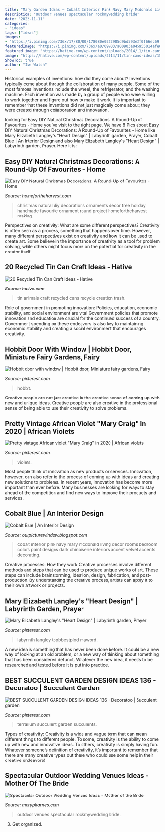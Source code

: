 ```yaml
---
title: "Mary Garden Ideas ~ Cobalt Interior Pink Navy Mary Mcdonald Living Decor Rooms Bedroom Colors Paint Designs Dark Chinoiserie Interiors Accent Velvet Accents Decorating"
description: "Outdoor venues spectacular rockmywedding bride"
date: "2022-11-11"
categories:
- "ideas"
tags: ["ideas"]
images:
- "https://i.pinimg.com/736x/17/80/80/178080e0252985d9bd593e2f0f66ec69.jpg"
featuredImage: "https://i.pinimg.com/736x/a0/09/03/a00903a045955014afe6422c57fc84a0.jpg"
featured_image: "https://hative.com/wp-content/uploads/2014/11/tin-cans-ideas/15-tin-can-animals.jpg"
image: "https://hative.com/wp-content/uploads/2014/11/tin-cans-ideas/15-tin-can-animals.jpg"
ShowToc: true
author: "Ike Walsh"
---
```



Historical examples of inventions: how did they come about?
Inventions typically come about through the collaboration of many people. Some of the most famous inventions include the wheel, the refrigerator, and the washing machine. Each invention was made by a group of people who were willing to work together and figure out how to make it work. It is important to remember that these inventions did not just magically come about; they were created through collaboration and innovation.

	

		
looking for Easy DIY Natural Christmas Decorations: A Round-Up of Favourites - Home you've visit to the right page. We have 8 Pics about Easy DIY Natural Christmas Decorations: A Round-Up of Favourites - Home like Mary Elizabeth Langley&#039;s &quot;Heart Design&quot; | Labyrinth garden, Prayer, Cobalt Blue | An Interior Design and also Mary Elizabeth Langley&#039;s &quot;Heart Design&quot; | Labyrinth garden, Prayer. Here it is:
		
    
## Easy DIY Natural Christmas Decorations: A Round-Up Of Favourites - Home

<img loading=lazy src="http://www.homefortheharvest.com/wp-content/uploads/2016/12/DIY-Natural-Christmas-Ornaments.jpg" onerror="this.onerror=null;this.src='https://tse2.mm.bing.net/th?id=OIP.fKMPxNc0rQllOkfPfabsWwHaL5&amp;pid=15.1';" alt="Easy DIY Natural Christmas Decorations: A Round-Up of Favourites - Home">

_Source: homefortheharvest.com_

>christmas natural diy decorations ornaments decor tree holiday handmade favourite ornament round project homefortheharvest making. 

	

Perspectives on creativity: What are some different perspectives?
Creativity is often seen as a process, something that happens over time. However, many different perspectives exist on creativity and how it can be used to create art. Some believe in the importance of creativity as a tool for problem solving, while others might focus more on the potential for creativity in the creator itself.

    
## 20 Recycled Tin Can Craft Ideas - Hative

<img loading=lazy src="https://hative.com/wp-content/uploads/2014/11/tin-cans-ideas/15-tin-can-animals.jpg" onerror="this.onerror=null;this.src='https://tse3.mm.bing.net/th?id=OIP.ku9xhGUDEo-7_So8XT2wxgHaEW&amp;pid=15.1';" alt="20 Recycled Tin Can Craft Ideas - Hative">

_Source: hative.com_

>tin animals craft recycled cans recycle creation trash. 

	

Role of government in promoting innovation: Policies, education, economic stability, and social environment are vital
Government policies that promote innovation and education are crucial for the continued success of a country. Government spending on these endeavors is also key to maintaining economic stability and creating a social environment that encourages creativity.

    
## Hobbit Door With Window | Hobbit Door, Miniature Fairy Gardens, Fairy

<img loading=lazy src="https://i.pinimg.com/736x/17/80/80/178080e0252985d9bd593e2f0f66ec69.jpg" onerror="this.onerror=null;this.src='https://tse2.mm.bing.net/th?id=OIP.ooPPI_7RtzE821ggxLPjowHaNK&amp;pid=15.1';" alt="Hobbit door with window | Hobbit door, Miniature fairy gardens, Fairy">

_Source: pinterest.com_

>hobbit. 

	

Creative people are not just creative in the creative sense of coming up with new and unique ideas. Creative people are also creative in the professional sense of being able to use their creativity to solve problems.

    
## Pretty Vintage African Violet &quot;Mary Craig&quot; In 2020 | African Violets

<img loading=lazy src="https://i.pinimg.com/736x/a0/09/03/a00903a045955014afe6422c57fc84a0.jpg" onerror="this.onerror=null;this.src='https://tse3.mm.bing.net/th?id=OIP.NyzjD7ndTmJqt1jje3m_kgHaJ4&amp;pid=15.1';" alt="Pretty vintage African violet &quot;Mary Craig&quot; in 2020 | African violets">

_Source: pinterest.com_

>violets. 

	

Most people think of innovation as new products or services. Innovation, however, can also refer to the process of coming up with ideas and creating new solutions to problems. In recent years, innovation has become more important than ever before. Many businesses are looking for ways to stay ahead of the competition and find new ways to improve their products and services.

    
## Cobalt Blue | An Interior Design

<img loading=lazy src="http://4.bp.blogspot.com/-YAMOWlgsotQ/TwEOufwqUfI/AAAAAAAAN-A/AGOb4Y2wQzE/s1600/blue-room-design-ideas-7-500x423.jpg" onerror="this.onerror=null;this.src='https://tse3.mm.bing.net/th?id=OIP.BNHEb5V0cyXvj3KXxYX9AAHaGR&amp;pid=15.1';" alt="Cobalt Blue | An Interior Design">

_Source: ourpicturewindow.blogspot.com_

>cobalt interior pink navy mary mcdonald living decor rooms bedroom colors paint designs dark chinoiserie interiors accent velvet accents decorating. 

	

Creative processes: How they work
Creative processes involve different methods and steps that can be used to produce unique works of art. These steps can include brainstorming, ideation, design, fabrication, and post-production. By understanding the creative process, artists can apply it to their own artwork or projects.

    
## Mary Elizabeth Langley&#039;s &quot;Heart Design&quot; | Labyrinth Garden, Prayer

<img loading=lazy src="https://i.pinimg.com/736x/7b/a7/2b/7ba72b67c315785ccc5b38adc6d799c1.jpg" onerror="this.onerror=null;this.src='https://tse3.mm.bing.net/th?id=OIP.giG1rEWmpHznn1uS51OhTgHaFj&amp;pid=15.1';" alt="Mary Elizabeth Langley&#039;s &quot;Heart Design&quot; | Labyrinth garden, Prayer">

_Source: pinterest.com_

>labyrinth langley topbbestplod maword. 

	

A new idea is something that has never been done before. It could be a new way of looking at an old problem, or a new way of thinking about something that has been considered defunct. Whatever the new idea, it needs to be researched and tested before it is put into practice.

    
## BEST SUCCULENT GARDEN DESIGN IDEAS 136 - Decoratoo | Succulent Garden

<img loading=lazy src="https://i.pinimg.com/736x/ae/93/19/ae9319736497ac7221515efd45836a72--succulent-terrarium-succulents-garden.jpg" onerror="this.onerror=null;this.src='https://tse3.mm.bing.net/th?id=OIP.7G-lDBIDohWKtpeEHXmOYQHaMh&amp;pid=15.1';" alt="BEST SUCCULENT GARDEN DESIGN IDEAS 136 - Decoratoo | Succulent garden">

_Source: pinterest.com_

>terrarium succulent garden succulents. 

	

Types of creativity:
Creativity is a wide and vague term that can mean different things to different people. To some, creativity is the ability to come up with new and innovative ideas. To others, creativity is simply having fun. Whatever someone’s definition of creativity, it’s important to remember that there are many creative types out there who could use some help in their creative endeavors!

    
## Spectacular Outdoor Wedding Venues Ideas - Mother Of The Bride

<img loading=lazy src="http://marypkarnes.com/wp-content/uploads/2017/03/0b1ee5510a74f5f46dda39c7a1b61daa.jpg" onerror="this.onerror=null;this.src='https://tse3.mm.bing.net/th?id=OIP.Zzsf1ISVZKxRjdBoJn_22AHaLG&amp;pid=15.1';" alt="Spectacular Outdoor Wedding Venues Ideas - Mother of the Bride">

_Source: marypkarnes.com_

>outdoor venues spectacular rockmywedding bride. 

	

3. Get organized.

